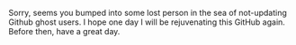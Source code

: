 Sorry, seems you bumped into some lost person in the sea of not-updating Github ghost users.
I hope one day I will be rejuvenating this GitHub again.
Before then, have a great day.
